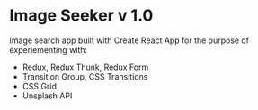 # Image Seeker v 1.0

Image search app built with Create React App for the purpose of experiementing with:

  - Redux, Redux Thunk, Redux Form
  - Transition Group, CSS Transitions
  - CSS Grid
  - Unsplash API
